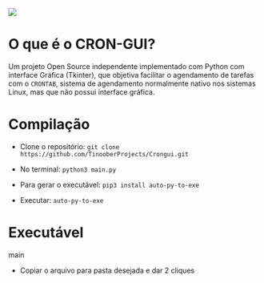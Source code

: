 ![](https://tinoober.com/imagens/cabecalho.png)

# O que é o CRON-GUI?

Um projeto Open Source independente implementado com Python com interface Gráfica (Tkinter), que objetiva facilitar o agendamento de tarefas com o `CRONTAB`, sistema de agendamento normalmente nativo nos sistemas Linux, mas que não possui interface gráfica.


# Compilação

- Clone o repositório: `git clone https://github.com/TinooberProjects/Crongui.git`

- No terminal: `python3 main.py`

- Para gerar o executável: `pip3 install auto-py-to-exe` 

- Executar: `auto-py-to-exe`


# Executável

main

- Copiar o arquivo para pasta desejada e dar 2 cliques


